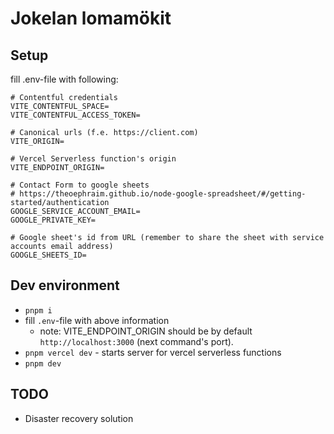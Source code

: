 # Jokelan lomamökit

## Setup

fill .env-file with following:

```
# Contentful credentials
VITE_CONTENTFUL_SPACE=
VITE_CONTENTFUL_ACCESS_TOKEN=

# Canonical urls (f.e. https://client.com)
VITE_ORIGIN=

# Vercel Serverless function's origin
VITE_ENDPOINT_ORIGIN=

# Contact Form to google sheets
# https://theoephraim.github.io/node-google-spreadsheet/#/getting-started/authentication
GOOGLE_SERVICE_ACCOUNT_EMAIL=
GOOGLE_PRIVATE_KEY=

# Google sheet's id from URL (remember to share the sheet with service accounts email address)
GOOGLE_SHEETS_ID=
```

## Dev environment

- `pnpm i`
- fill `.env`-file with above information
  - note: VITE_ENDPOINT_ORIGIN should be by default `http://localhost:3000` (next command's port).
- `pnpm vercel dev` - starts server for vercel serverless functions
- `pnpm dev`

## TODO

- Disaster recovery solution
